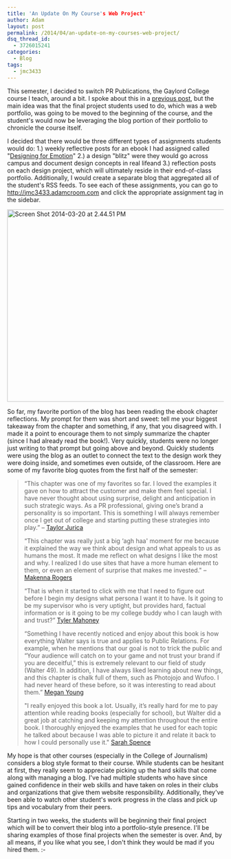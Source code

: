 ```yaml
---
title: 'An Update On My Course's Web Project'
author: Adam
layout: post
permalink: /2014/04/an-update-on-my-courses-web-project/
dsq_thread_id:
  - 3726015241
categories:
  - Blog
tags:
  - jmc3433
---
```

This semester, I decided to switch PR Publications, the Gaylord College course I teach, around a bit. I spoke about this in a [previous post][1], but the main idea was that the final project students used to do, which was a web portfolio, was going to be moved to the beginning of the course, and the student's would now be leveraging the blog portion of their portfolio to chronicle the course itself.

I decided that there would be three different types of assignments students would do: 1.) weekly reflective posts for an ebook I had assigned called "[Designing for Emotion][2]" 2.) a design "blitz" were they would go across campus and document design concepts in real lifeand 3.) reflection posts on each design project, which will ultimately reside in their end-of-class portfolio. Additionally, I would create a separate blog that aggregated all of the student's RSS feeds. To see each of these assignments, you can go to <http://jmc3433.adamcroom.com> and click the appropriate assignment tag in the sidebar.

<img class="alignnone size-large wp-image-185" alt="Screen Shot 2014-03-20 at 2.44.51 PM" src="http://adamcroom.com/wp-content/uploads/2014/03/Screen-Shot-2014-03-20-at-2.44.51-PM-1024x715.png" width="640" height="446" />

So far, my favorite portion of the blog has been reading the ebook chapter reflections. My prompt for them was short and sweet: tell me your biggest takeaway from the chapter and something, if any, that you disagreed with. I made it a point to encourage them to not simply summarize the chapter (since I had already read the book!). Very quickly, students were no longer just writing to that prompt but going above and beyond. Quickly students were using the blog as an outlet to connect the text to the design work they were doing inside, and sometimes even outside, of the classroom. Here are some of my favorite blog quotes from the first half of the semester:

> “This chapter was one of my favorites so far. I loved the examples it gave on how to attract the customer and make them feel special. I have never thought about using surprise, delight and anticipation in such strategic ways. As a PR professional, giving one’s brand a personality is so important. This is something I will always remember once I get out of college and starting putting these strategies into play.” – [Taylor Jurica][3]
>
> “This chapter was really just a big &#8216;agh haa' moment for me because it explained the way we think about design and what appeals to us as humans the most. It made me reflect on what designs I like the most and why. I realized I do use sites that have a more human element to them, or even an element of surprise that makes me invested." – [Makenna Rogers][4]
>
> “That is when it started to click with me that I need to figure out before I begin my designs what persona I want it to have. Is it going to be my supervisor who is very uptight, but provides hard, factual information or is it going to be my college buddy who I can laugh with and trust?” [Tyler Mahoney][5]
>
> “Something I have recently noticed and enjoy about this book is how everything Walter says is true and applies to Public Relations. For example, when he mentions that our goal is not to trick the public and “Your audience will catch on to your game and not trust your brand if you are deceitful,” this is extremely relevant to our field of study (Walter 49). In addition, I have always liked learning about new things, and this chapter is chalk full of them, such as Photojojo and Wufoo. I had never heard of these before, so it was interesting to read about them.” [Megan Young][6]
>
> "I really enjoyed this book a lot. Usually, it’s really hard for me to pay attention while reading books (especially for school), but Walter did a great job at catching and keeping my attention throughout the entire book. I thoroughly enjoyed the examples that he used for each topic he talked about because I was able to picture it and relate it back to how I could personally use it." [Sarah Spence][7]

My hope is that other courses (especially in the College of Journalism) considers a blog style format to their course. While students can be hesitant at first, they really seem to appreciate picking up the hard skills that come along with managing a blog. I've had multiple students who have since gained confidence in their web skills and have taken on roles in their clubs and organizations that give them website responsibility. Additionally, they've been able to watch other student's work progress in the class and pick up tips and vocabulary from their peers.

Starting in two weeks, the students will be beginning their final project which will be to convert their blog into a portfolio-style presence. I'll be sharing examples of those final projects when the semester is over. And, by all means, if you like what you see, I don't think they would be mad if you hired them. <img src="http://adamcroom.com/wp-includes/images/smilies/simple-smile.png" alt=":-)" class="wp-smiley" style="height: 1em; max-height: 1em;" />

 [1]: http://adamcroom.com/2014/01/follow-along-with-my-students-work-this-semester/
 [2]: http://www.abookapart.com/products/designing-for-emotion
 [3]: http://taylorjurica.com/?p=26
 [4]: http://makennarogers.com/?p=23
 [5]: http://tmmahoney.com/?p=25
 [6]: http://meganmyoung.com/?p=41
 [7]: http://sarahjspence.com/?p=40
